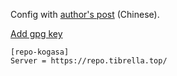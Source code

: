 
Config with [author's post](https://viflythink.com/Use_GitHubActions_to_build_AUR/) (Chinese).

[Add gpg key](./gpgkey/add-gpgkey.md)

```
[repo-kogasa]
Server = https://repo.tibrella.top/
```